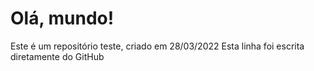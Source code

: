# Olá, mundo!

Este é um repositório teste, criado em 28/03/2022
Esta linha foi escrita diretamente do GitHub
